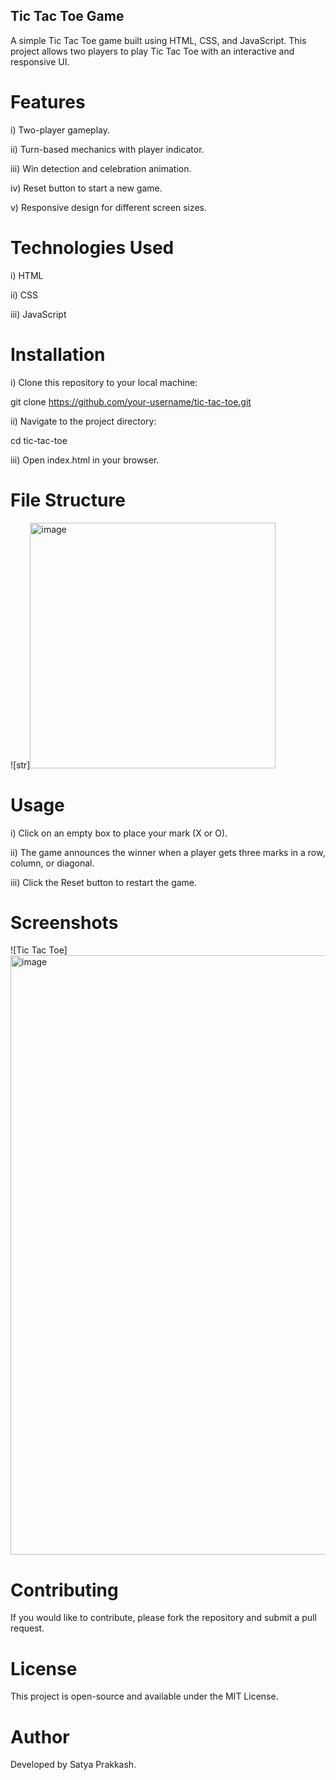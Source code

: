 ## Tic Tac Toe Game

A simple Tic Tac Toe game built using HTML, CSS, and JavaScript. This project allows two players to play Tic Tac Toe with an interactive and responsive UI.

# Features

i) Two-player gameplay.

ii) Turn-based mechanics with player indicator.

iii) Win detection and celebration animation.

iv) Reset button to start a new game.

v) Responsive design for different screen sizes.

# Technologies Used

i) HTML

ii) CSS

iii) JavaScript

# Installation

i) Clone this repository to your local machine:

  git clone https://github.com/your-username/tic-tac-toe.git

ii) Navigate to the project directory:

  cd tic-tac-toe

iii) Open index.html in your browser.

# File Structure

![str]<img width="393" alt="image" src="https://github.com/user-attachments/assets/56fe2d32-5090-4001-ac12-32542df0a5c4" />

# Usage

i) Click on an empty box to place your mark (X or O).

ii) The game announces the winner when a player gets three marks in a row, column, or diagonal.

iii) Click the Reset button to restart the game.

# Screenshots

![Tic Tac Toe]<img width="959" alt="image" src="https://github.com/user-attachments/assets/e50374b5-6d8f-4bd0-9e58-9b184ecd617f" />


# Contributing

If you would like to contribute, please fork the repository and submit a pull request.

# License

This project is open-source and available under the MIT License.

# Author

Developed by Satya Prakkash.

